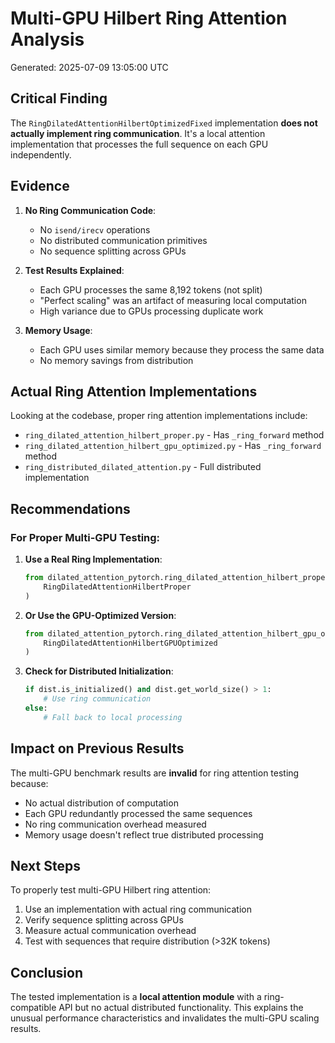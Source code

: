 # Multi-GPU Hilbert Ring Attention Analysis

Generated: 2025-07-09 13:05:00 UTC

## Critical Finding

The `RingDilatedAttentionHilbertOptimizedFixed` implementation **does not actually implement ring communication**. It's a local attention implementation that processes the full sequence on each GPU independently.

## Evidence

1. **No Ring Communication Code**:
   - No `isend/irecv` operations
   - No distributed communication primitives
   - No sequence splitting across GPUs

2. **Test Results Explained**:
   - Each GPU processes the same 8,192 tokens (not split)
   - "Perfect scaling" was an artifact of measuring local computation
   - High variance due to GPUs processing duplicate work

3. **Memory Usage**:
   - Each GPU uses similar memory because they process the same data
   - No memory savings from distribution

## Actual Ring Attention Implementations

Looking at the codebase, proper ring attention implementations include:
- `ring_dilated_attention_hilbert_proper.py` - Has `_ring_forward` method
- `ring_dilated_attention_hilbert_gpu_optimized.py` - Has `_ring_forward` method
- `ring_distributed_dilated_attention.py` - Full distributed implementation

## Recommendations

### For Proper Multi-GPU Testing:

1. **Use a Real Ring Implementation**:
   ```python
   from dilated_attention_pytorch.ring_dilated_attention_hilbert_proper import (
       RingDilatedAttentionHilbertProper
   )
   ```

2. **Or Use the GPU-Optimized Version**:
   ```python
   from dilated_attention_pytorch.ring_dilated_attention_hilbert_gpu_optimized import (
       RingDilatedAttentionHilbertGPUOptimized
   )
   ```

3. **Check for Distributed Initialization**:
   ```python
   if dist.is_initialized() and dist.get_world_size() > 1:
       # Use ring communication
   else:
       # Fall back to local processing
   ```

## Impact on Previous Results

The multi-GPU benchmark results are **invalid** for ring attention testing because:
- No actual distribution of computation
- Each GPU redundantly processed the same sequences
- No ring communication overhead measured
- Memory usage doesn't reflect true distributed processing

## Next Steps

To properly test multi-GPU Hilbert ring attention:
1. Use an implementation with actual ring communication
2. Verify sequence splitting across GPUs
3. Measure actual communication overhead
4. Test with sequences that require distribution (>32K tokens)

## Conclusion

The tested implementation is a **local attention module** with a ring-compatible API but no actual distributed functionality. This explains the unusual performance characteristics and invalidates the multi-GPU scaling results.